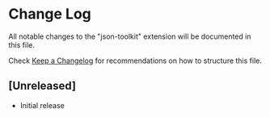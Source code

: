 # Change Log

All notable changes to the "json-toolkit" extension will be documented in this file.

Check [Keep a Changelog](http://keepachangelog.com/) for recommendations on how to structure this file.

## [Unreleased]

- Initial release